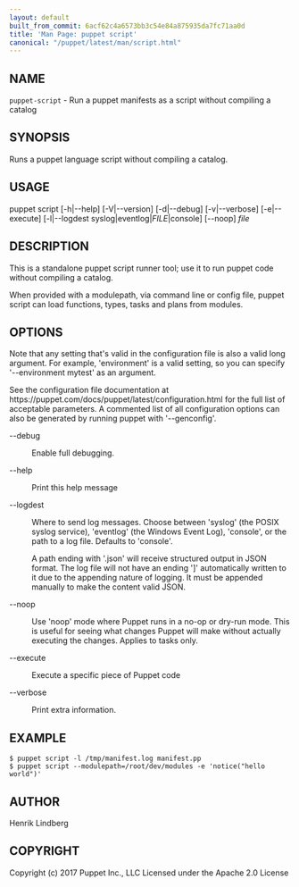 ```yaml
---
layout: default
built_from_commit: 6acf62c4a6573bb3c54e84a875935da7fc71aa0d
title: 'Man Page: puppet script'
canonical: "/puppet/latest/man/script.html"
---
```


<div class='mp'>
<h2 id="NAME">NAME</h2>
<p class="man-name">
  <code>puppet-script</code> - <span class="man-whatis">Run a puppet manifests as a script without compiling a catalog</span>
</p>

<h2 id="SYNOPSIS">SYNOPSIS</h2>

<p>Runs a puppet language script without compiling a catalog.</p>

<h2 id="USAGE">USAGE</h2>

<p>puppet script [-h|--help] [-V|--version] [-d|--debug] [-v|--verbose]
  [-e|--execute]
  [-l|--logdest syslog|eventlog|<var>FILE</var>|console] [--noop]
  <var>file</var></p>

<h2 id="DESCRIPTION">DESCRIPTION</h2>

<p>This is a standalone puppet script runner tool; use it to run puppet code
without compiling a catalog.</p>

<p>When provided with a modulepath, via command line or config file, puppet
script can load functions, types, tasks and plans from modules.</p>

<h2 id="OPTIONS">OPTIONS</h2>

<p>Note that any setting that's valid in the configuration
file is also a valid long argument. For example, 'environment' is a
valid setting, so you can specify '--environment mytest'
as an argument.</p>

<p>See the configuration file documentation at
https://puppet.com/docs/puppet/latest/configuration.html for the
full list of acceptable parameters. A commented list of all
configuration options can also be generated by running puppet with
'--genconfig'.</p>

<dl>
<dt class="flush">--debug</dt><dd><p>Enable full debugging.</p></dd>
<dt class="flush">--help</dt><dd><p>Print this help message</p></dd>
<dt>--logdest</dt><dd><p>Where to send log messages. Choose between 'syslog' (the POSIX syslog
service), 'eventlog' (the Windows Event Log), 'console', or the path to a log
file. Defaults to 'console'.</p>

<p>A path ending with '.json' will receive structured output in JSON format. The
log file will not have an ending ']' automatically written to it due to the
appending nature of logging. It must be appended manually to make the content
valid JSON.</p></dd>
<dt class="flush">--noop</dt><dd><p>Use 'noop' mode where Puppet runs in a no-op or dry-run mode. This
is useful for seeing what changes Puppet will make without actually
executing the changes. Applies to tasks only.</p></dd>
<dt>--execute</dt><dd><p>Execute a specific piece of Puppet code</p></dd>
<dt>--verbose</dt><dd><p>Print extra information.</p></dd>
</dl>


<h2 id="EXAMPLE">EXAMPLE</h2>

<pre><code>$ puppet script -l /tmp/manifest.log manifest.pp
$ puppet script --modulepath=/root/dev/modules -e 'notice("hello world")'
</code></pre>

<h2 id="AUTHOR">AUTHOR</h2>

<p>Henrik Lindberg</p>

<h2 id="COPYRIGHT">COPYRIGHT</h2>

<p>Copyright (c) 2017 Puppet Inc., LLC Licensed under the Apache 2.0 License</p>

</div>
